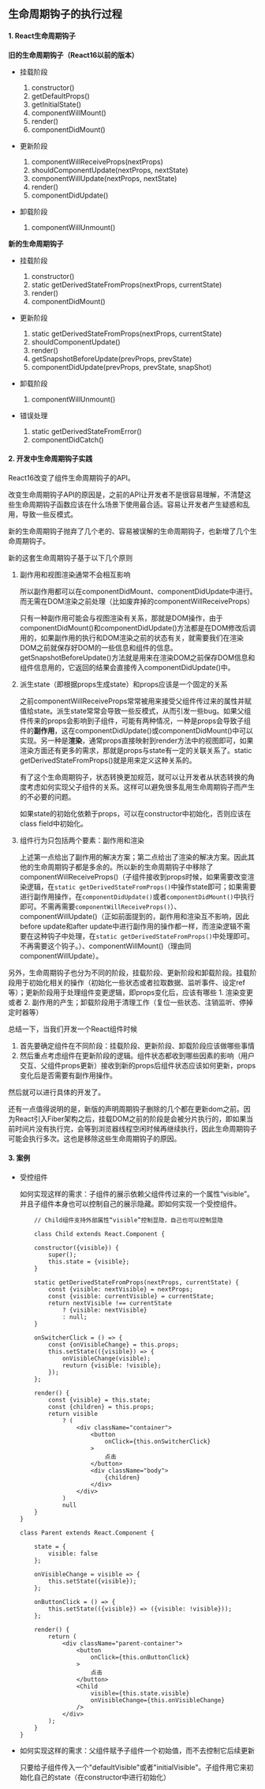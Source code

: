 ## 生命周期钩子的执行过程

#### 1. React生命周期钩子

**旧的生命周期钩子（React16以前的版本）**

- 挂载阶段
	
	1. constructor()
	2. getDefaultProps()
	3. getInitialState()
	4. componentWillMount()
	5. render()
	6. componentDidMount()

- 更新阶段
	
	1. componentWillReceiveProps(nextProps)
	2. shouldComponentUpdate(nextProps, nextState)
	3. componentWillUpdate(nextProps, nextState)
	4. render()
	5. componentDidUpdate()

- 卸载阶段
	1. componentWillUnmount()

**新的生命周期钩子**

- 挂载阶段

	1. constructor()
	2. static getDerivedStateFromProps(nextProps, currentState)
	3. render()
	4. componentDidMount()

- 更新阶段
	
	1. static getDerivedStateFromProps(nextProps, currentState)
	2. shouldComponentUpdate()
	3. render()
	4. getSnapshotBeforeUpdate(prevProps, prevState)
	5. componentDidUpdate(prevProps, prevState, snapShot)

- 卸载阶段
	1. componentWillUnmount()

- 错误处理

	1. static getDerivedStateFromError()
	2. componentDidCatch()

#### 2. 开发中生命周期钩子实践

React16改变了组件生命周期钩子的API。

改变生命周期钩子API的原因是，之前的API让开发者不是很容易理解，不清楚这些生命周期钩子函数应该在什么场景下使用最合适。容易让开发者产生疑惑和乱用，导致一些反模式。

新的生命周期钩子抛弃了几个老的、容易被误解的生命周期钩子，也新增了几个生命周期钩子。

新的这套生命周期钩子基于以下几个原则

1. 副作用和视图渲染通常不会相互影响

	所以副作用都可以在componentDidMount、componentDidUpdate中进行。而无需在DOM渲染之前处理（比如废弃掉的componentWillReceiveProps）
	
	只有一种副作用可能会与视图渲染有关系，那就是DOM操作，由于componentDidMount()和componentDidUpdate()方法都是在DOM修改后调用的，如果副作用的执行和DOM渲染之前的状态有关，就需要我们在渲染DOM之前就保存好DOM的一些信息和组件的信息。getSnapshotBeforeUpdate()方法就是用来在渲染DOM之前保存DOM信息和组件信息用的，它返回的结果会直接传入componentDidUpdate()中。
	
2. 派生state（即根据props生成state）和props应该是一个固定的关系

	之前componentWillReceiveProps常常被用来接受父组件传过来的属性并赋值给state。派生state常常会导致一些反模式，从而引发一些bug。如果父组件传来的props会影响到子组件，可能有两种情况，一种是props会导致子组件的**副作用**，这在componentDidUpdate()或componentDidMount()中可以实现。另一种是**渲染**，通常props直接映射到render方法中的视图即可，如果渲染方面还有更多的需求，那就是props与state有一定的关联关系了。static getDerivedStateFromProps()就是用来定义这种关系的。
	
	有了这个生命周期钩子，状态转换更加规范，就可以让开发者从状态转换的角度考虑如何实现父子组件的关系。这样可以避免很多乱用生命周期钩子而产生的不必要的问题。
	
	如果state的初始化依赖于props，可以在constructor中初始化，否则应该在class field中初始化。

3. 组件行为只包括两个要素：副作用和渲染

	上述第一点给出了副作用的解决方案；第二点给出了渲染的解决方案。因此其他的生命周期钩子都是多余的。所以新的生命周期钩子中移除了componentWillReceiveProps()（子组件接收到props时候，如果需要改变渲染逻辑，在```static getDerivedStateFromProps()```中操作state即可；如果需要进行副作用操作，在```componentDidUpdate()```或者```componentDidMount()```中执行即可。不需再需要```componentWillReceiveProps()```）、componentWillUpdate()（正如前面提到的，副作用和渲染互不影响，因此before update和after update中进行副作用的操作都一样，而渲染逻辑不需要在这种钩子中处理，在```static getDerivedStateFromProps()```中处理即可。不再需要这个钩子。）、componentWillMount()（理由同componentWillUpdate）。
	
另外，生命周期钩子也分为不同的阶段，挂载阶段、更新阶段和卸载阶段。挂载阶段用于初始化相关的操作（初始化一些状态或者拉取数据、监听事件、设定ref等）；更新阶段用于处理组件变更逻辑，即props变化后，应该有哪些 1. 渲染变更或者 2. 副作用的产生；卸载阶段用于清理工作（复位一些状态、注销监听、停掉定时器等）

总结一下，当我们开发一个React组件时候

1. 首先要确定组件在不同阶段：挂载阶段、更新阶段、卸载阶段应该做哪些事情
2. 然后重点考虑组件在更新阶段的逻辑。组件状态都收到哪些因素的影响（用户交互、父组件props更新）接收到新的props后组件状态应该如何更新，props变化后是否需要有副作用操作。

然后就可以进行具体的开发了。

还有一点值得说明的是，新版的声明周期钩子删除的几个都在更新dom之前。因为React引入Fiber架构之后，挂载DOM之前的阶段是会被分片执行的，即如果当前时间片没有执行完，会等到浏览器线程空闲时候再继续执行，因此生命周期钩子可能会执行多次。这也是移除这些生命周期钩子的原因。

#### 3. 案例

- 受控组件

	如何实现这样的需求：子组件的展示依赖父组件传过来的一个属性“visible”。并且子组件本身也可以控制自己的展示隐藏。即如何实现一个受控组件。
	
	```
		// Child组件支持外部属性“visible”控制显隐，自己也可以控制显隐

		class Child extends React.Component {
	
	    constructor({visible}) {
	        super();
	        this.state = {visible};
	    }
	
	    static getDerivedStateFromProps(nextProps, currentState) {
	        const {visible: nextVisible} = nextProps;
	        const {visible: currentVisible} = currentState;
	        return nextVisible !== currentState
	            ? {visible: nextVisible}
	            : null;
	    }
	
	    onSwitcherClick = () => {
	        const {onVisibleChange} = this.props;
	        this.setState(({visible}) => {
	            onVisibleChange(visible);
	            reuturn {visible: !visible};
	        });
	    };
	
	    render() {
	        const {visible} = this.state;
	        const {children} = this.props;
	        return visible
	            ? (
	                <div className="container">
	                    <button
	                        onClick={this.onSwitcherClick}
	                    >
	                        点击
	                    </button>
	                    <div className="body">
	                        {children}
	                    </div>
	                </div>
	            )
	            null
	    }
	}
	
	class Parent extends React.Component {
	
	    state = {
	        visible: false
	    };
	
	    onVisibleChange = visible => {
	        this.setState({visible});
	    };
	
	    onButtonClick = () => {
	        this.setState(({visible}) => ({visible: !visible}));
	    };
	
	    render() {
	        return (
	            <div className="parent-container">
	                <button
	                    onClick={this.onButtonClick}
	                >
	                    点击
	                </button>
	                <Child
	                    visible={this.state.visible}
	                    onVisibleChange={this.onVisibleChange}
	                />
	            </div>
	        );
	    }
	}

	```

- 如何实现这样的需求：父组件赋予子组件一个初始值，而不去控制它后续更新

	只要给子组件传入一个"defaultVisible"或者"initialVisible"。子组件用它来初始化自己的state（在constructor中进行初始化）
